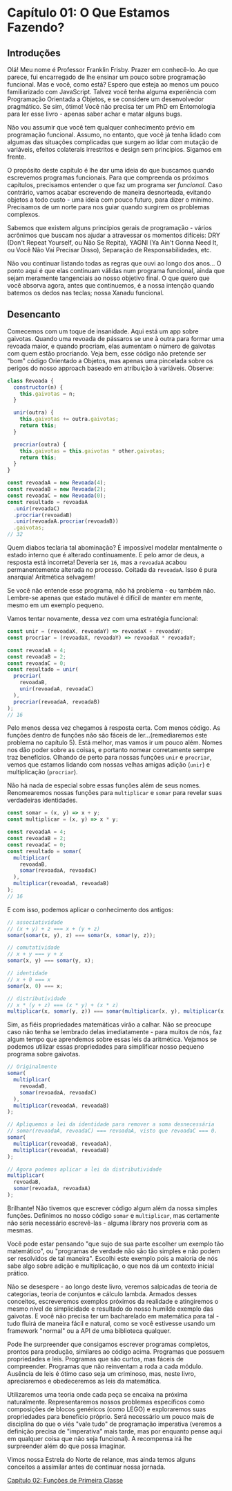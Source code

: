 # Capítulo 01: O Que Estamos Fazendo?

## Introduções

Olá! Meu nome é Professor Franklin Frisby. Prazer em conhecê-lo. Ao que parece, fui encarregado de lhe ensinar um pouco sobre programação funcional. Mas e você, como está? Espero que esteja ao menos um pouco familiarizado com JavaScript. Talvez você tenha alguma experiência com Programação Orientada a Objetos, e se considere um desenvolvedor pragmático. Se sim, ótimo! Você não precisa ter um PhD em Entomologia para ler esse livro - apenas saber achar e matar alguns bugs.

 Não vou assumir que você tem qualquer conhecimento prévio em programação funcional. Assumo, no entanto, que você já tenha lidado com algumas das situações complicadas que surgem ao lidar com mutação de variáveis, efeitos colaterais irrestritos e design sem princípios. Sigamos em frente.

 O propósito deste capítulo é lhe dar uma ideia do que buscamos quando escrevemos programas funcionais. Para que compreenda os próximos capítulos, precisamos entender o que faz um programa ser *funcional*. Caso contrário, vamos acabar escrevendo de maneira desnorteada, evitando objetos a todo custo - uma ideia com pouco futuro, para dizer o mínimo. Precisamos de um norte para nos guiar quando surgirem os problemas complexos.

 Sabemos que existem alguns princípios gerais de programação - vários acrônimos que buscam nos ajudar a atravessar os momentos difíceis: DRY (Don't Repeat Yourself, ou Não Se Repita), YAGNI (Ya Ain't Gonna Need It, ou Você Não Vai Precisar Disso), Separação de Responsabilidades, etc.

 Não vou continuar listando todas as regras que ouvi ao longo dos anos... O ponto aqui é que elas continuam válidas num programa funcional, ainda que sejam meramente tangenciais ao nosso objetivo final. O que quero que você absorva agora, antes que continuemos, é a nossa intenção quando batemos os dedos nas teclas; nossa Xanadu funcional.

<!--BREAK-->

## Desencanto

Comecemos com um toque de insanidade. Aqui está um app sobre gaivotas. Quando uma revoada de pássaros se une à outra para formar uma revoada maior, e quando procriam, elas aumentam o número de gaivotas com quem estão procriando. Veja bem, esse código não pretende ser "bom" código Orientado a Objetos, mas apenas uma pincelada sobre os perigos do nosso approach baseado em atribuição à variáveis. Observe:

```js
class Revoada {
  constructor(n) {
    this.gaivotas = n;
  }

  unir(outra) {
    this.gaivotas += outra.gaivotas;
    return this;
  }

  procriar(outra) {
    this.gaivotas = this.gaivotas * other.gaivotas;
    return this;
  }
}

const revoadaA = new Revoada(4);
const revoadaB = new Revoada(2);
const revoadaC = new Revoada(0);
const resultado = revoadaA
  .unir(revoadaC)
  .procriar(revoadaB)
  .unir(revoadaA.procriar(revoadaB))
  .gaivotas;
// 32
```

Quem diabos teclaria tal abominação? É impossível modelar mentalmente o estado interno que é alterado contínuamente. E pelo amor de deus, a resposta está incorreta! Deveria ser `16`, mas a `revoadaA` acabou permanentemente alterada no processo. Coitada da `revoadaA`. Isso é pura anarquia! Aritmética selvagem!

Se você não entende esse programa, não há problema - eu também não. Lembre-se apenas que estado mutável é difícil de manter em mente, mesmo em um exemplo pequeno.

Vamos tentar novamente, dessa vez com uma estratégia funcional:

```js
const unir = (revoadaX, revoadaY) => revoadaX + revoadaY;
const procriar = (revoadaX, revoadaY) => revoadaX * revoadaY;

const revoadaA = 4;
const revoadaB = 2;
const revoadaC = 0;
const resultado = unir(
  procriar(
    revoadaB, 
    unir(revoadaA, revoadaC)
  ), 
  procriar(revoadaA, revoadaB)
);
// 16
```

Pelo menos dessa vez chegamos à resposta certa. Com menos código. As funções dentro de funções não são fáceis de ler...(remediaremos este problema no capítulo 5). Está melhor, mas vamos ir um pouco além. Nomes nos dão poder sobre as coisas, e portanto nomear corretamente sempre traz benefícios. Olhando de perto para nossas funções `unir` e `procriar`, vemos que estamos lidando com nossas velhas amigas adição (`unir`) e multiplicação (`procriar`). 

Não há nada de especial sobre essas funções além de seus nomes. Renomearemos nossas funções para `multiplicar` e `somar` para revelar suas verdadeiras identidades.

```js
const somar = (x, y) => x + y;
const multiplicar = (x, y) => x * y;

const revoadaA = 4;
const revoadaB = 2;
const revoadaC = 0;
const resultado = somar(
  multiplicar(
    revoadaB, 
    somar(revoadaA, revoadaC)
  ), 
  multiplicar(revoadaA, revoadaB)
);
// 16
```
E com isso, podemos aplicar o conhecimento dos antigos:

```js
// associatividade
// (x + y) + z === x + (y + z)
somar(somar(x, y), z) === somar(x, somar(y, z));

// comutatividade
// x + y === y + x
somar(x, y) === somar(y, x);

// identidade
// x + 0 === x
somar(x, 0) === x;

// distributividade
// x * (y + z) === (x * y) + (x * z)
multiplicar(x, somar(y, z)) === somar(multiplicar(x, y), multiplicar(x, z));
```

Sim, as fiéis propriedades matemáticas virão a calhar. Não se preocupe caso não tenha se lembrado delas imediatamente - para muitos de nós, faz algum tempo que aprendemos sobre essas leis da aritmética. Vejamos se podemos utilizar essas propriedades para simplificar nosso pequeno programa sobre gaivotas. 

```js
// Originalmente
somar(
  multiplicar(
    revoadaB, 
    somar(revoadaA, revoadaC)
  ),
  multiplicar(revoadaA, revoadaB)
);

// Apliquemos a lei da identidade para remover a soma desnecessária
// somar(revoadaA, revoadaC) === revoadaA, visto que revoadaC === 0.
somar(
  multiplicar(revoadaB, revoadaA), 
  multiplicar(revoadaA, revoadaB)
);

// Agora podemos aplicar a lei da distributividade
multiplicar(
  revoadaB, 
  somar(revoadaA, revoadaA)
);
```

Brilhante! Não tivemos que escrever código algum além da nossa simples funções. Definimos no nosso código `somar` e `multiplicar`, mas certamente não seria necessário escrevê-las - alguma library nos proveria com as mesmas.

Você pode estar pensando "que sujo de sua parte escolher um exemplo tão matemático", ou "programas de verdade não são tão simples e não podem ser resolvidos de tal maneira". Escolhi este exemplo pois a maioria de nós sabe algo sobre adição e multiplicação, o que nos dá um contexto inicial prático.

Não se desespere - ao longo deste livro, veremos salpicadas de teoria de categorias, teoria de conjuntos e cálculo lambda. Armados desses conceitos, escreveremos exemplos próximos da realidade e atingiremos o mesmo nível de simplicidade e resultado do nosso humilde exemplo das gaivotas. E você não precisa ter um bacharelado em matemática para tal - tudo fluirá de maneira fácil e natural, como se você estivesse usando um framework "normal" ou a API de uma biblioteca qualquer.

Pode lhe surpreender que consigamos escrever programas completos, prontos para produção, similares ao código acima. Programas que possuem propriedades e leis. Programas que são curtos, mas fáceis de compreender. Programas que não reinventam a roda a cada módulo. Ausência de leis é ótimo caso seja um criminoso, mas, neste livro, apreciaremos e obedeceremos as leis da matemática.

Utilizaremos uma teoria onde cada peça se encaixa na próxima naturalmente. Representaremos nossos problemas específicos como composições de blocos genéricos (como LEGO) e exploraremos suas propriedades para benefício próprio. Será necessário um pouco mais de disciplina do que o viés "vale tudo" de programação imperativa (veremos a definição precisa de "imperativa" mais tarde, mas por enquanto pense aqui em qualquer coisa que não seja funcional). A recompensa irá lhe surpreender além do que possa imaginar.

Vimos nossa Estrela do Norte de relance, mas ainda temos alguns conceitos a assimilar antes de continuar nossa jornada.

[Capítulo 02: Funções de Primeira Classe](ch02.md)

